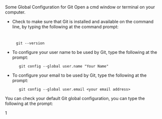 Some Global Configuration for Git
Open a cmd window or terminal on your computer.

* Check to make sure that Git is installed and available on the command line, by typing the following at the command prompt:
#
         git --version

* To configure your user name to be used by Git, type the following at the prompt:
    
         git config --global user.name "Your Name"

* To configure your email to be used by Git, type the following at the prompt:
     
         git config --global user.email <your email address>
You can check your default Git global configuration, you can type the following at the prompt:

1
